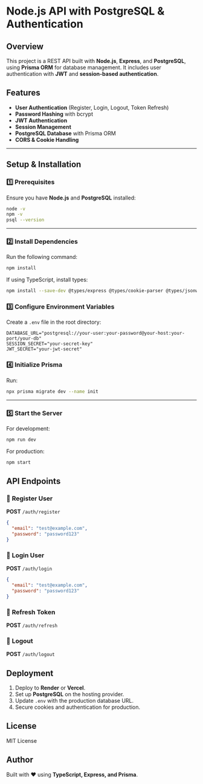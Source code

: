 # Node.js API with PostgreSQL & Authentication

## Overview

This project is a REST API built with **Node.js**, **Express**, and **PostgreSQL**, using **Prisma ORM** for database management. It includes user authentication with **JWT** and **session-based authentication**.

## Features

- **User Authentication** (Register, Login, Logout, Token Refresh)
- **Password Hashing** with bcrypt
- **JWT Authentication**
- **Session Management**
- **PostgreSQL Database** with Prisma ORM
- **CORS & Cookie Handling**

---

## Setup & Installation

### 1️⃣ Prerequisites

Ensure you have **Node.js** and **PostgreSQL** installed:

```sh
node -v
npm -v
psql --version
```

---

### 2️⃣ Install Dependencies

Run the following command:

```sh
npm install
```

If using TypeScript, install types:

```sh
npm install --save-dev @types/express @types/cookie-parser @types/jsonwebtoken @types/bcryptjs @types/node @types/cors
```

### 3️⃣ Configure Environment Variables

Create a `.env` file in the root directory:

```env
DATABASE_URL="postgresql://your-user:your-password@your-host:your-port/your-db"
SESSION_SECRET="your-secret-key"
JWT_SECRET="your-jwt-secret"
```

### 4️⃣ Initialize Prisma

Run:

```sh
npx prisma migrate dev --name init
```

---

### 5️⃣ Start the Server

For development:

```sh
npm run dev
```

For production:

```sh
npm start
```

## API Endpoints

### 🔹 **Register User**

**POST** `/auth/register`

```json
{
  "email": "test@example.com",
  "password": "password123"
}
```

### 🔹 **Login User**

**POST** `/auth/login`

```json
{
  "email": "test@example.com",
  "password": "password123"
}
```

### 🔹 **Refresh Token**

**POST** `/auth/refresh`

### 🔹 **Logout**

**POST** `/auth/logout`

## Deployment

1. Deploy to **Render** or **Vercel**.
2. Set up **PostgreSQL** on the hosting provider.
3. Update `.env` with the production database URL.
4. Secure cookies and authentication for production.

## License

MIT License

## Author

Built with ❤️ using **TypeScript, Express, and Prisma**.

